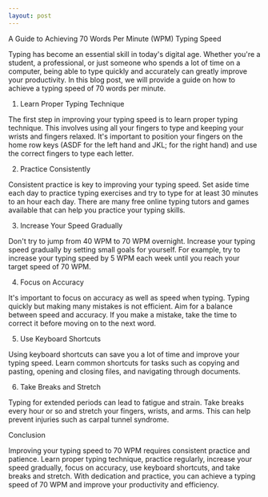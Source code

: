 ```yaml
---
layout: post
---
```



A Guide to Achieving 70 Words Per Minute (WPM) Typing Speed

Typing has become an essential skill in today's digital age. Whether you're a student, a professional, or just someone who spends a lot of time on a computer, being able to type quickly and accurately can greatly improve your productivity. In this blog post, we will provide a guide on how to achieve a typing speed of 70 words per minute.

1. Learn Proper Typing Technique

The first step in improving your typing speed is to learn proper typing technique. This involves using all your fingers to type and keeping your wrists and fingers relaxed. It's important to position your fingers on the home row keys (ASDF for the left hand and JKL; for the right hand) and use the correct fingers to type each letter.

2. Practice Consistently

Consistent practice is key to improving your typing speed. Set aside time each day to practice typing exercises and try to type for at least 30 minutes to an hour each day. There are many free online typing tutors and games available that can help you practice your typing skills.

3. Increase Your Speed Gradually

Don't try to jump from 40 WPM to 70 WPM overnight. Increase your typing speed gradually by setting small goals for yourself. For example, try to increase your typing speed by 5 WPM each week until you reach your target speed of 70 WPM.

4. Focus on Accuracy

It's important to focus on accuracy as well as speed when typing. Typing quickly but making many mistakes is not efficient. Aim for a balance between speed and accuracy. If you make a mistake, take the time to correct it before moving on to the next word.

5. Use Keyboard Shortcuts

Using keyboard shortcuts can save you a lot of time and improve your typing speed. Learn common shortcuts for tasks such as copying and pasting, opening and closing files, and navigating through documents.

6. Take Breaks and Stretch

Typing for extended periods can lead to fatigue and strain. Take breaks every hour or so and stretch your fingers, wrists, and arms. This can help prevent injuries such as carpal tunnel syndrome.

Conclusion

Improving your typing speed to 70 WPM requires consistent practice and patience. Learn proper typing technique, practice regularly, increase your speed gradually, focus on accuracy, use keyboard shortcuts, and take breaks and stretch. With dedication and practice, you can achieve a typing speed of 70 WPM and improve your productivity and efficiency.
